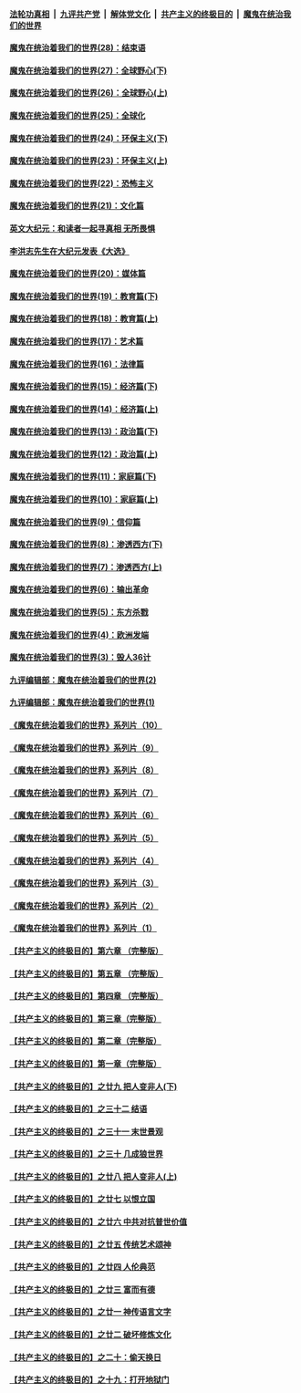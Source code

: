 ####  [法轮功真相](../../../../basic/blob/master/README.md?t=02261731) &nbsp;|&nbsp; [九评共产党](../../../../9ping.md/blob/master/README.md?t=02261731) &nbsp;|&nbsp; [解体党文化](../../../../jtdwh.md/blob/master/README.md?t=02261731)  &nbsp;|&nbsp; [共产主义的终极目的](../../../../gczydzjmd.md/blob/master/README.md?t=02261731) &nbsp;|&nbsp; [魔鬼在统治我们的世界](../../../../mgztzwmdsj.md/blob/master/README.md?t=02261731) 

#### [魔鬼在统治着我们的世界(28)：结束语](../pages/nsc422/n10936246.md?t=02261731) 

#### [魔鬼在统治着我们的世界(27)：全球野心(下)](../pages/nsc422/n10928319.md?t=02261731) 

#### [魔鬼在统治着我们的世界(26)：全球野心(上)](../pages/nsc422/n10900318.md?t=02261731) 

#### [魔鬼在统治着我们的世界(25)：全球化](../pages/nsc422/n10788205.md?t=02261731) 

#### [魔鬼在统治着我们的世界(24)：环保主义(下)](../pages/nsc422/n10695307.md?t=02261731) 

#### [魔鬼在统治着我们的世界(23)：环保主义(上)](../pages/nsc422/n10688613.md?t=02261731) 

#### [魔鬼在统治着我们的世界(22)：恐怖主义](../pages/nsc422/n10614727.md?t=02261731) 

#### [魔鬼在统治着我们的世界(21)：文化篇](../pages/nsc422/n10597706.md?t=02261731) 

#### [英文大纪元：和读者一起寻真相 无所畏惧](../pages/nsc422/n12542027.md?t=02261731) 

#### [李洪志先生在大纪元发表《大选》](../pages/nsc422/n12534746.md?t=02261731) 

#### [魔鬼在统治着我们的世界(20)：媒体篇](../pages/nsc422/n10586579.md?t=02261731) 

#### [魔鬼在统治着我们的世界(19)：教育篇(下)](../pages/nsc422/n10564808.md?t=02261731) 

#### [魔鬼在统治着我们的世界(18)：教育篇(上)](../pages/nsc422/n10526970.md?t=02261731) 

#### [魔鬼在统治着我们的世界(17)：艺术篇](../pages/nsc422/n10499093.md?t=02261731) 

#### [魔鬼在统治着我们的世界(16)：法律篇](../pages/nsc422/n10485969.md?t=02261731) 

#### [魔鬼在统治着我们的世界(15)：经济篇(下)](../pages/nsc422/n10469975.md?t=02261731) 

#### [魔鬼在统治着我们的世界(14)：经济篇(上)](../pages/nsc422/n10457370.md?t=02261731) 

#### [魔鬼在统治着我们的世界(13)：政治篇(下)](../pages/nsc422/n10448270.md?t=02261731) 

#### [魔鬼在统治着我们的世界(12)：政治篇(上)](../pages/nsc422/n10444576.md?t=02261731) 

#### [魔鬼在统治着我们的世界(11)：家庭篇(下)](../pages/nsc422/n10440961.md?t=02261731) 

#### [魔鬼在统治着我们的世界(10)：家庭篇(上)](../pages/nsc422/n10435448.md?t=02261731) 

#### [魔鬼在统治着我们的世界(9)：信仰篇](../pages/nsc422/n10432159.md?t=02261731) 

#### [魔鬼在统治着我们的世界(8)：渗透西方(下)](../pages/nsc422/n10429603.md?t=02261731) 

#### [魔鬼在统治着我们的世界(7)：渗透西方(上)](../pages/nsc422/n10426013.md?t=02261731) 

#### [魔鬼在统治着我们的世界(6)：输出革命](../pages/nsc422/n10421536.md?t=02261731) 

#### [魔鬼在统治着我们的世界(5)：东方杀戮](../pages/nsc422/n10417707.md?t=02261731) 

#### [魔鬼在统治着我们的世界(4)：欧洲发端](../pages/nsc422/n10414890.md?t=02261731) 

#### [魔鬼在统治着我们的世界(3)：毁人36计](../pages/nsc422/n10411583.md?t=02261731) 

#### [九评编辑部：魔鬼在统治着我们的世界(2)](../pages/nsc422/n10410036.md?t=02261731) 

#### [九评编辑部：魔鬼在统治着我们的世界(1)](../pages/nsc422/n10406825.md?t=02261731) 

#### [《魔鬼在统治着我们的世界》系列片（10）](../pages/nsc422/n12292670.md?t=02261731) 

#### [《魔鬼在统治着我们的世界》系列片（9）](../pages/nsc422/n12290859.md?t=02261731) 

#### [《魔鬼在统治着我们的世界》系列片（8）](../pages/nsc422/n12287445.md?t=02261731) 

#### [《魔鬼在统治着我们的世界》系列片（7）](../pages/nsc422/n12283425.md?t=02261731) 

#### [《魔鬼在统治着我们的世界》系列片（6）](../pages/nsc422/n12282314.md?t=02261731) 

#### [《魔鬼在统治着我们的世界》系列片（5）](../pages/nsc422/n12281419.md?t=02261731) 

#### [《魔鬼在统治着我们的世界》系列片（4）](../pages/nsc422/n12274024.md?t=02261731) 

#### [《魔鬼在统治着我们的世界》系列片（3）](../pages/nsc422/n12271322.md?t=02261731) 

#### [《魔鬼在统治着我们的世界》系列片（2）](../pages/nsc422/n12269049.md?t=02261731) 

#### [《魔鬼在统治着我们的世界》系列片（1）](../pages/nsc422/n12267575.md?t=02261731) 

#### [【共产主义的终极目的】第六章 （完整版）](../pages/nsc422/n11428913.md?t=02261731) 

#### [【共产主义的终极目的】第五章 （完整版）](../pages/nsc422/n11428912.md?t=02261731) 

#### [【共产主义的终极目的】第四章 （完整版）](../pages/nsc422/n11428907.md?t=02261731) 

#### [【共产主义的终极目的】第三章（完整版）](../pages/nsc422/n11428848.md?t=02261731) 

#### [【共产主义的终极目的】第二章（完整版）](../pages/nsc422/n11428831.md?t=02261731) 

#### [【共产主义的终极目的】第一章（完整版）](../pages/nsc422/n11417651.md?t=02261731) 

#### [【共产主义的终极目的】之廿九 把人变非人(下)](../pages/nsc422/n11344140.md?t=02261731) 

#### [【共产主义的终极目的】之三十二 结语](../pages/nsc422/n11360535.md?t=02261731) 

#### [【共产主义的终极目的】之三十一 末世景观](../pages/nsc422/n11351129.md?t=02261731) 

#### [【共产主义的终极目的】之三十 几成狼世界](../pages/nsc422/n11348280.md?t=02261731) 

#### [【共产主义的终极目的】之廿八 把人变非人(上)](../pages/nsc422/n11340492.md?t=02261731) 

#### [【共产主义的终极目的】之廿七 以恨立国](../pages/nsc422/n11336944.md?t=02261731) 

#### [【共产主义的终极目的】之廿六 中共对抗普世价值](../pages/nsc422/n11324785.md?t=02261731) 

#### [【共产主义的终极目的】之廿五 传统艺术颂神](../pages/nsc422/n11296396.md?t=02261731) 

#### [【共产主义的终极目的】之廿四 人伦典范](../pages/nsc422/n11296397.md?t=02261731) 

#### [【共产主义的终极目的】之廿三 富而有德](../pages/nsc422/n11283598.md?t=02261731) 

#### [【共产主义的终极目的】之廿一 神传语言文字](../pages/nsc422/n11263265.md?t=02261731) 

#### [【共产主义的终极目的】之廿二 破坏修炼文化](../pages/nsc422/n11245728.md?t=02261731) 

#### [【共产主义的终极目的】之二十：偷天换日](../pages/nsc422/n11238846.md?t=02261731) 

#### [【共产主义的终极目的】之十九：打开地狱门](../pages/nsc422/n11206376.md?t=02261731) 

